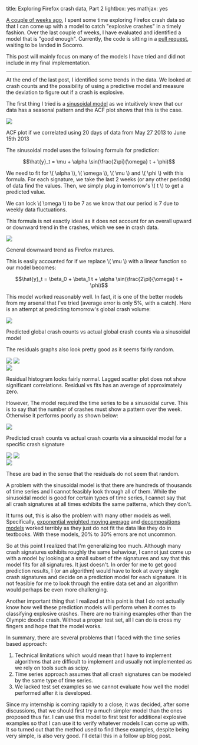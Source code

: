 title: Exploring Firefox crash data, Part 2
lightbox: yes
mathjax: yes

[A couple of weeks ago][prev], I spent some time exploring Firefox crash data
so that I can come up with a model to catch "explosive crashes" in a timely
fashion. Over the last couple of weeks, I have evaluated and identified a
model that is "good enough". Currently, the code is sitting in a
[pull request][pr], waiting to be landed in Socorro.

[prev]: /blog/exploring_firefox_crash_data_1.html
[pr]: https://github.com/mozilla/socorro/pull/1394

This post will mainly focus on many of the models I have tried and did not
include in my final implementation.

-------------------------------------------------------------------------------

At the end of the last post, I identified some trends in the data. We looked at
crash counts and the possibility of using a predictive model and measure the
deviation to figure out if a crash is explosive.

The first thing I tried is a [sinusoidal model][sm] as we intuitively knew that
our data has a seasonal pattern and the ACF plot shows that this is the case. 

[sm]: http://en.wikipedia.org/wiki/Sinusoidal_model

<div class="center">
  <a href="/static/img/moz-crash-analytics2/acf_sine.png" rel="lightbox[as1]"><img src="/static/img/moz-crash-analytics2/thumbs/acf_sine.png" /></a>
  <p>ACF plot if we correlated using 20 days of data from May 27 2013 to
    June 15th 2013</p>
</div>

The sinusoidal model uses the following formula for prediction:

$$\hat{y}_t = \mu + \alpha \sin(\frac{2\pi}{\omega} t + \phi)$$

We need to fit for \\( \alpha \\), \\( \omega \\), \\( \mu \\) and \\( \phi \\)
with this formula. For each signature, we take the last 2 weeks (or any other
periods) of data find the values. Then, we simply plug in tomorrow's \\( t \\)
to get a predicted value.

We can lock \\( \omega \\) to be 7 as we know that our period is 7 due to
weekly data fluctuations.

This formula is not exactly ideal as it does not account for an overall upward
or downward trend in the crashes, which we see in crash data.

<div class="center">
  <a href="/static/img/moz-crash-analytics2/downward_trend.png" rel="lightbox[b]"><img src="/static/img/moz-crash-analytics2/thumbs/downward_trend.png" /></a>
  <p>General downward trend as Firefox matures.</p>
</div>

This is easily accounted for if we replace \\( \mu \\) with a linear function
so our model becomes:

$$\hat{y}_t = \beta_0 + \beta_1 t + \alpha \sin(\frac{2\pi}{\omega} t + \phi)$$

This model worked reasonably well. In fact, it is one of the better models from
my arsenal that I've tried (average error is only 5%, with a catch). Here is an
attempt at predicting tomorrow's global crash volume:

<div class="center">
  <a href="/static/img/moz-crash-analytics2/sine_global_calm_predicted.png" rel="lightbox[a2]"><img src="/static/img/moz-crash-analytics2/thumbs/sine_global_calm_predicted.png" /></a>
  <p>Predicted global crash counts vs actual global crash counts via a
    sinusoidal model</p>
</div>

The residuals graphs also look pretty good as it seems fairly random.

<div class="center">
  <a href="/static/img/moz-crash-analytics2/sine_global_calm_residual_hist.png" rel="lightbox[r1]"><img src="/static/img/moz-crash-analytics2/thumbs/sine_global_calm_residual_hist.png" /></a>
  <a href="/static/img/moz-crash-analytics2/sine_global_calm_residual_lagged_scatter.png" rel="lightbox[r1]"><img src="/static/img/moz-crash-analytics2/thumbs/sine_global_calm_residual_lagged_scatter.png" /></a>
  <br />
  <a href="/static/img/moz-crash-analytics2/sine_global_calm_residual_vs_fit.png" rel="lightbox[r1]"><img src="/static/img/moz-crash-analytics2/thumbs/sine_global_calm_residual_vs_fit.png" /></a>
  <p>Residual histogram looks fairly normal. Lagged scatter plot does not show
    significant correlations. Residual vs fits has an average of approximately zero.</p>
</div>

However, The model required the time series to be a sinusoidal curve. This is
to say that the number of crashes must show a pattern over the week. Otherwise
it performs poorly as shown below:


<div class="center">
  <a href="/static/img/moz-crash-analytics2/sine_sig1_calm_predicted.png" rel="lightbox[a2]"><img src="/static/img/moz-crash-analytics2/thumbs/sine_sig1_calm_predicted.png" /></a>
  <p>Predicted crash counts vs actual crash counts via a
    sinusoidal model for a specific crash signature</p>
</div>

<div class="center">
  <a href="/static/img/moz-crash-analytics2/sine_sig1_calm_residual_hist.png" rel="lightbox[r1]"><img src="/static/img/moz-crash-analytics2/thumbs/sine_sig1_calm_residual_hist.png" /></a>
  <a href="/static/img/moz-crash-analytics2/sine_sig1_calm_residual_lagged_scatter.png" rel="lightbox[r1]"><img src="/static/img/moz-crash-analytics2/thumbs/sine_sig1_calm_residual_lagged_scatter.png" /></a>
  <br />
  <a href="/static/img/moz-crash-analytics2/sine_sig1_calm_residual_vs_fit.png" rel="lightbox[r1]"><img src="/static/img/moz-crash-analytics2/thumbs/sine_sig1_calm_residual_vs_fit.png" /></a>
  <p>These are bad in the sense that the residuals do not seem that random.</p>
</div>

A problem with the sinusoidal model is that there are hundreds of thousands of
time series and I cannot feasibly look through all of them. While the
sinusoidal model is good for certain types of time series, I cannot say that
all crash signatures at all times exhibits the same patterns, which they don't.

It turns out, this is also the problem with many other models as well.
Specifically, [exponential weighted moving average][ewma] and
[decompositions models][dm] worked terribly as they just do not fit the data
like they do in textbooks. With these models, 20% to 30% errors are not uncommon.

[ewma]: http://www.jstor.org/discover/10.2307/2984031?uid=3739560&uid=2129&uid=2&uid=70&uid=4&uid=3739256&sid=21102568940463
[dm]: https://onlinecourses.science.psu.edu/stat510/?q=node/69

So at this point I realized that I'm generalizing too much. Although many crash
signatures exhibits roughly the same behaviour, I cannot just come up with a
model by looking at a small subset of the signatures and say that this model
fits for all signatures. It just doesn't. In order for me to get good prediction
results, I (or an algorithm) would have to look at every single crash signatures
and decide on a prediction model for each signature. It is not feasible for me
to look through the entire data set and an algorithm would perhaps be even more 
challenging.

Another important thing that I realized at this point is that I do not actually
know how well these prediction models will perform when it comes to classifying
explosive crashes. There are no training examples other than the Olympic doodle
crash. Without a proper test set, all I can do is cross my fingers and hope
that the model works.

In summary, there are several problems that I faced with the time series based
approach:

 1. Technical limitations which would mean that I have to implement algorithms
    that are difficult to implement and usually not implemented as we rely on
    tools such as scipy.
 2. Time series approach assumes that all crash signatures can be modeled by
    the same type of time series.
 3. We lacked test set examples so we cannot evaluate how well the model
    performed after it is developed.

Since my internship is coming rapidly to a close, it was decided, after
some discussions, that we should first try a much simpler model than the ones 
proposed thus far. I can use this model to first test for additional explosive
examples so that I can use it to verify whatever models I can come up with. 
It so turned out that the method used to find these examples, despite being
very simple, is also very good. I'll detail this in a follow up blog post.

